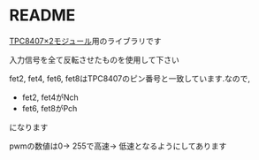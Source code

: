 # README

   [TPC8407×2モジュール](http://akizukidenshi.com/catalog/g/gK-10721/)用のライブラリです

   入力信号を全て反転させたものを使用して下さい

   fet2, fet4, fet6, fet8はTPC8407のピン番号と一致しています.なので, 

   * fet2, fet4がNch
   * fet6, fet8がPch

   になります

   pwmの数値は0→ 255で高速→ 低速となるようにしてあります
